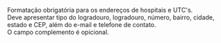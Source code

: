 Formatação obrigatória para os endereços de hospitais e UTC's.<br>
Deve apresentar tipo do logradouro, logradouro, número, bairro, cidade, estado e CEP, além do e-mail e telefone de contato.<br>
O campo complemento é opicional.<br>
<br>